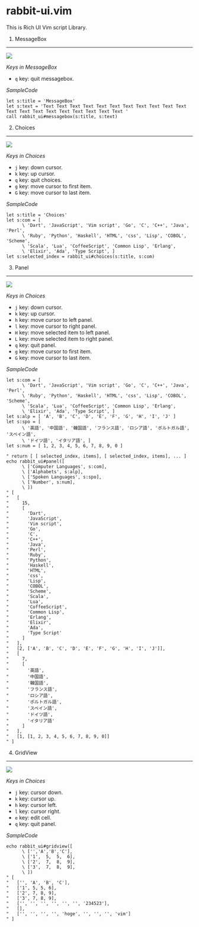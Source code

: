 
rabbit-ui.vim
=============

This is Rich UI Vim script Library.


1. MessageBox
-------------


![](https://raw.github.com/rbtnn/rabbit-ui.vim/master/messagebox.png)


*Keys in MessageBox*

* `q` key: quit messagebox.


*SampleCode*

    let s:title = 'MessageBox'
    let s:text = 'Text Text Text Text Text Text Text Text Text Text Text Text Text Text Text Text Text Text Text Text '
    call rabbit_ui#messagebox(s:title, s:text)




2. Choices
----------

![](https://raw.github.com/rbtnn/rabbit-ui.vim/master/choices.png)


*Keys in Choices*

* `j` key: down cursor.
* `k` key: up cursor.
* `q` key: quit choices.
* `g` key: move cursor to first item.
* `G` key: move cursor to last item.


*SampleCode*

    let s:title = 'Choices'
    let s:com = [
          \ 'Dart', 'JavaScript', 'Vim script', 'Go', 'C', 'C++', 'Java', 'Perl',
          \ 'Ruby', 'Python', 'Haskell', 'HTML', 'css', 'Lisp', 'COBOL', 'Scheme',
          \ 'Scala', 'Lua', 'CoffeeScript', 'Common Lisp', 'Erlang',
          \ 'Elixir', 'Ada', 'Type Script', ]
    let s:selected_index = rabbit_ui#choices(s:title, s:com)




3. Panel
--------

![](https://raw.github.com/rbtnn/rabbit-ui.vim/master/panel.png)


*Keys in Choices*

* `j` key: down cursor.
* `k` key: up cursor.
* `h` key: move cursor to left panel.
* `l` key: move cursor to right panel.
* `H` key: move selected item to left panel.
* `L` key: move selected item to right panel.
* `q` key: quit panel.
* `g` key: move cursor to first item.
* `G` key: move cursor to last item.


*SampleCode*

    let s:com = [
          \ 'Dart', 'JavaScript', 'Vim script', 'Go', 'C', 'C++', 'Java', 'Perl',
          \ 'Ruby', 'Python', 'Haskell', 'HTML', 'css', 'Lisp', 'COBOL', 'Scheme',
          \ 'Scala', 'Lua', 'CoffeeScript', 'Common Lisp', 'Erlang',
          \ 'Elixir', 'Ada', 'Type Script', ]
    let s:alp = [ 'A', 'B', 'C', 'D', 'E', 'F', 'G', 'H', 'I', 'J' ]
    let s:spo = [
          \ '英語', '中国語', '韓国語', 'フランス語', 'ロシア語', 'ポルトガル語', 'スペイン語',
          \ 'ドイツ語', 'イタリア語', ]
    let s:num = [ 1, 2, 3, 4, 5, 6, 7, 8, 9, 0 ]

    " return [ [ selected_index, items], [ selected_index, items], ... ]
    echo rabbit_ui#panel([
          \ ['Computer Languages', s:com],
          \ ['Alphabets', s:alp],
          \ ['Spoken Languages', s:spo],
          \ ['Number', s:num],
          \ ])
    " [
    "   [
    "     15,
    "     [
    "       'Dart',
    "       'JavaScript',
    "       'Vim script',
    "       'Go',
    "       'C',
    "       'C++',
    "       'Java',
    "       'Perl',
    "       'Ruby',
    "       'Python',
    "       'Haskell',
    "       'HTML',
    "       'css',
    "       'Lisp',
    "       'COBOL',
    "       'Scheme',
    "       'Scala',
    "       'Lua',
    "       'CoffeeScript',
    "       'Common Lisp',
    "       'Erlang',
    "       'Elixir',
    "       'Ada',
    "       'Type Script'
    "     ]
    "   ],
    "   [2, ['A', 'B', 'C', 'D', 'E', 'F', 'G', 'H', 'I', 'J']],
    "   [
    "     7,
    "     [
    "       '英語',
    "       '中国語',
    "       '韓国語',
    "       'フランス語',
    "       'ロシア語',
    "       'ポルトガル語',
    "       'スペイン語',
    "       'ドイツ語',
    "       'イタリア語'
    "     ]
    "   ],
    "   [1, [1, 2, 3, 4, 5, 6, 7, 8, 9, 0]]
    " ]




4. GridView
-----------

![](https://raw.github.com/rbtnn/rabbit-ui.vim/master/gridview.png)


*Keys in Choices*

* `j` key: cursor down.
* `k` key: cursor up.
* `h` key: cursor left.
* `l` key: cursor right.
* `e` key: edit cell.
* `q` key: quit panel.


*SampleCode*

    echo rabbit_ui#gridview([
          \ ['','A','B','C'],
          \ ['1',  5,  5,  6],
          \ ['2',  7,  8,  9],
          \ ['3',  7,  8,  9],
          \ ])
    " [
    "   ['', 'A', 'B', 'C'],
    "   ['1', 5, 5, 6],
    "   ['2', 7, 8, 9],
    "   ['3', 7, 8, 9],
    "   ['', '', '', '', '', '', '234523'],
    "   [],
    "   ['', '', '', '', 'hoge', '', '', '', 'vim']
    " ]

